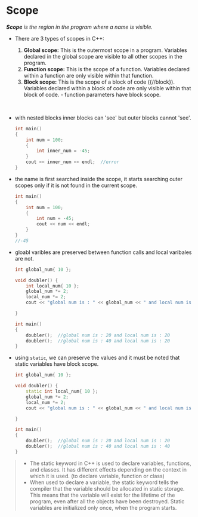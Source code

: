 # Scope

_**Scope** is the region in the program where a name is visible._

- There are 3 types of scopes in C++:

    <ol type="1">
        <li><strong>Global scope:</strong> This is the outermost scope in a program. Variables declared in the global scope are visible to all other scopes in the program.</li>
        <li><strong>Function scope:</strong> This is the scope of a function. Variables declared within a function are only visible within that function.</li>
        <li><strong>Block scope:</strong> This is the scope of a block of code ({//block}). Variables declared within a block of code are only visible within that block of code.
    - function parameters have block scope.</li>

    </ol>

<br>

- with nested blocks inner blocks can 'see' but outer blocks cannot 'see'.

  ```cpp
  int main()
  {
      int num = 100;
      {
          int inner_num = -45;
      }
      cout << inner_num << endl;  //error
  }
  ```

- the name is first searched inside the scope, it starts searching outer scopes only if it is not found in the current scope.

  ```cpp
  int main()
  {
      int num = 100;
      {
          int num = -45;
          cout << num << endl;
      }
  }
  //-45
  ```

- gloabl varibles are preserved between function calls and local varibales are not.

  ```cpp
  int global_num{ 10 };

  void doubler() {
      int local_num{ 10 };
      global_num *= 2;
      local_num *= 2;
      cout << "global num is : " << global_num << " and local num is : " << local_num << endl;

  }

  int main()
  {
      doubler();  //global num is : 20 and local num is : 20
      doubler();  //global num is : 40 and local num is : 20
  }
  ```

- using `static`, we can preserve the values and it must be noted that static variables have block scope.

  ```cpp
  int global_num{ 10 };

  void doubler() {
      static int local_num{ 10 };
      global_num *= 2;
      local_num *= 2;
      cout << "global num is : " << global_num << " and local num is : " << local_num << endl;

  }

  int main()
  {
      doubler();  //global num is : 20 and local num is : 20
      doubler();  //global num is : 40 and local num is : 40
  }
  ```

> - The static keyword in C++ is used to declare variables, functions, and classes. It has different effects depending on the context in which it is used. (to declare variable, function or class)
> - When used to declare a variable, the static keyword tells the compiler that the variable should be allocated in static storage. This means that the variable will exist for the lifetime of the program, even after all the objects have been destroyed. Static variables are initialized only once, when the program starts.

<br>
<br>
